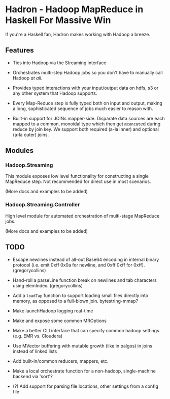 # Hadron - Hadoop MapReduce in Haskell For Massive Win

If you're a Haskell fan, Hadron makes working with Hadoop a breeze.

## Features

* Ties into Hadoop via the Streaming interface

* Orchestrates multi-step Hadoop jobs so you don't have to manually
  call Hadoop *at all*.

* Provides typed interactions with your input/output data on hdfs, s3
  or any other system that Hadoop supports.

* Every Map-Reduce step is fully typed both on input and output,
  making a long, sophisticated sequence of jobs much easier to reason
  with.

* Built-in support for JOINs mapper-side. Disparate data sources are
  each mapped to a common, monoidal type which then get `mconcat`ed
  during reduce by join key. We support both required (a-la inner) and
  optional (a-la outer) joins.

## Modules

### Hadoop.Streaming

This module exposes low level functionality for constructing a single
MapReduce step. Not recommended for direct use in most scenarios.

(More docs and examples to be added)

### Hadoop.Streaming.Controller

High level module for automated orchestration of multi-stage MapReduce
jobs. 

(More docs and examples to be added)


## TODO

  - Escape newlines instead of all-out Base64 encoding in internal
    binary protocol (i.e. emit 0xff 0x0a for newline, and 0xff 0xff
    for 0xff). (gregorycollins)
    
  - Hand-roll a parseLine function break on newlines and tab
    characters using elemIndex. (gregorycollins)

  - Add a `loadTap` function to support loading small files directly
    into memory, as opposed to a full-blown join. bytestring-mmap?

  - Make launchHadoop logging real-time

  - Make and expose some common MROptions

  - Make a better CLI interface that can specify common hadoop
    settings (e.g. EMR vs. Cloudera)

  - Use MVector buffering with mutable growth (like in palgos) in
    joins instead of linked lists

  - Add built-in/common reducers, mappers, etc.

  - Make a local orchestrate function for a non-hadoop, single-machine
    backend via 'sort'?

  - (?) Add support for parsing file locations, other settings from
    a config file
    

